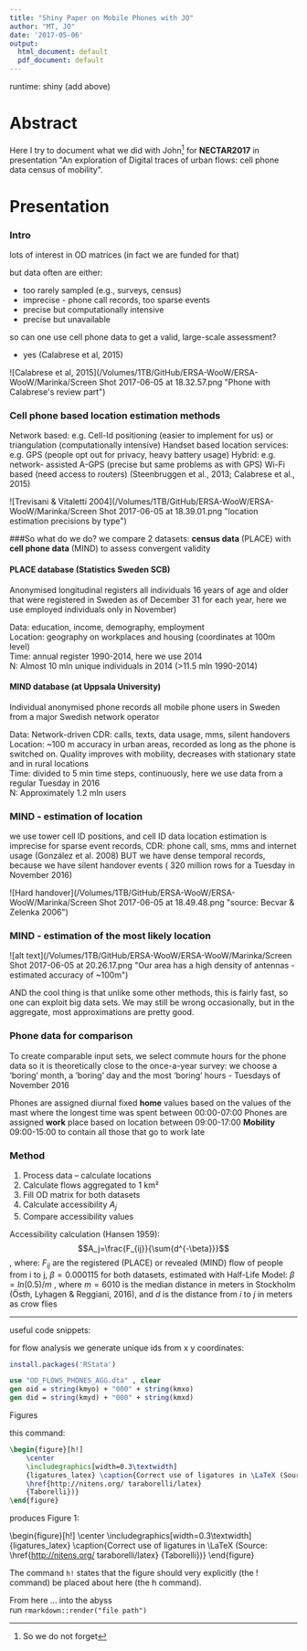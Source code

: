 ```yaml
---
title: "Shiny Paper on Mobile Phones with JO"
author: "MT, JO"
date: '2017-05-06'
output:
  html_document: default
  pdf_document: default
---
```


runtime: shiny (add above)


# Abstract

Here I try to document what we did with John[^fn1] for **NECTAR2017** in presentation "An exploration of Digital traces of urban flows: cell phone data census of mobility".

[^fn1]: So we do not forget

# Presentation 

### Intro
lots of interest in OD matrices (in fact we are funded for that)

but data often are either:

* too rarely sampled (e.g., surveys, census)
* imprecise - phone call records, too sparse events
* precise but computationally intensive
* precise but unavailable

so can one use cell phone data to get a valid, large-scale assessment?

* yes (Calabrese et al, 2015)

![Calabrese et al, 2015](/Volumes/1TB/GitHub/ERSA-WooW/ERSA-WooW/Marinka/Screen Shot 2017-06-05 at 18.32.57.png "Phone with Calabrese's review part")

### Cell phone based location estimation methods
Network based: e.g. Cell-Id positioning (easier to implement for us) or triangulation (computationally intensive)
Handset based location services: e.g. GPS (people opt out for privacy, heavy battery usage)
Hybrid: e.g. network- assisted A-GPS (precise but same problems as with GPS)
Wi-Fi based (need access to routers)
    (Steenbruggen et al., 2013; Calabrese et al., 2015)

![Trevisani & Vitaletti 2004](/Volumes/1TB/GitHub/ERSA-WooW/ERSA-WooW/Marinka/Screen Shot 2017-06-05 at 18.39.01.png "location estimation precisions by type")


###So what do we do?
we compare 2 datasets: **census data** (PLACE) with **cell phone data** (MIND) to assess convergent validity

#### PLACE database (Statistics Sweden SCB)
Anonymised longitudinal registers
	all individuals 16 years of age and older that were registered in Sweden as of December 31 for each year, here we use employed individuals only in November)  

Data: education, income, demography, employment  
Location:	geography on workplaces and housing (coordinates at 100m level)  
Time:	annual register 1990-2014, here we use 2014  
N:	Almost 10 mln unique  individuals in 2014 (>11.5 mln 1990-2014)  

#### MIND database (at Uppsala University)
Individual anonymised phone records
	all mobile phone users in Sweden from a major Swedish network operator
	
Data: 
	Network-driven CDR: calls, texts, data usage, mms, silent handovers  
Location: 
	~100 m accuracy in urban areas, recorded as long as the phone is switched on. Quality improves with mobility, decreases with stationary state and in rural locations  
Time: 
	divided to 5 min time steps, continuously, here we use data from a regular Tuesday in 2016  
N: 
	Approximately 1.2 mln users
	

### MIND - estimation of location

we use tower cell ID positions, and cell ID data location estimation is imprecise for sparse event records, CDR: phone call, sms, mms and internet usage (González et al. 2008)
BUT we have dense temporal records, because we have silent handover events ( 320 million rows for a Tuesday in November 2016)

![Hard handover](/Volumes/1TB/GitHub/ERSA-WooW/ERSA-WooW/Marinka/Screen Shot 2017-06-05 at 18.49.48.png "source: Becvar & Zelenka 2006")



### MIND - estimation of the most likely location
![alt text](/Volumes/1TB/GitHub/ERSA-WooW/ERSA-WooW/Marinka/Screen Shot 2017-06-05 at 20.26.17.png "Our area has a high density of antennas - estimated accuracy of ~100m")

AND the cool thing is that unlike some other methods, this is fairly fast, so one can exploit big data sets. We may still be wrong occasionally, but in the aggregate, most approximations are pretty good.

### Phone data for comparison

To create comparable input sets, we select commute hours for the phone data so it is theoretically close to the once-a-year survey: we choose a ‘boring’ month, a ’boring’ day and the most ‘boring’ hours - Tuesdays of November 2016

Phones are assigned diurnal fixed **home** values based on the values of the mast where the longest time was spent between 00:00-07:00
Phones are assigned **work** place based on location between 09:00-17:00
**Mobility** 09:00-15:00 to contain all those that go to work late

### Method
1. Process data – calculate locations 
2. Calculate flows aggregated to 1 km²
3. Fill OD matrix for both datasets
4. Calculate accessibility $A_j$ 
5. Compare accessibility values

Accessibility calculation (Hansen 1959):
$$A_j=\frac{F_{ij}}{\sum{d^{-\beta}}}$$, where:
$F_{ij}$ are the registered (PLACE) or revealed (MIND) flow of people from i to j,
$\beta=0.000115$ for both datasets, estimated with Half-Life Model: $\beta= ln(0.5)/m$ , where $m=6010$ is the median distance in meters in Stockholm (Östh, Lyhagen & Reggiani, 2016),
and $d$ is the distance from $i$ to $j$ in meters as crow flies

***
useful code snippets:

for flow analysis we generate unique ids from x y coordinates:
```R
install.packages('RStata')
```

```Stata
use "OD_FLOWS_PHONES_AGG.dta" , clear
gen oid = string(kmyo) + "000" + string(kmxo)
gen did = string(kmyd) + "000" + string(kmxd)
```


Figures

this command: 

``` latex
\begin{figure}[h!]
	\center 
	\includegraphics[width=0.3\textwidth] 
	{ligatures_latex} \caption{Correct use of ligatures in \LaTeX (Source: 
	\href{http://nitens.org/ taraborelli/latex}
	{Taborelli})} 
\end{figure}
```

produces Figure 1:

\begin{figure}[h!]
	\center 
	\includegraphics[width=0.3\textwidth] 
	{ligatures_latex} \caption{Correct use of ligatures in \LaTeX (Source: 
	\href{http://nitens.org/ taraborelli/latex}
	{Taborelli})} 
\end{figure}

The command `h!` states that the figure should very explicitly (the ! command) be placed about here (the h command).

From here ... into the abyss  
run 
`rmarkdown::render("file path")`